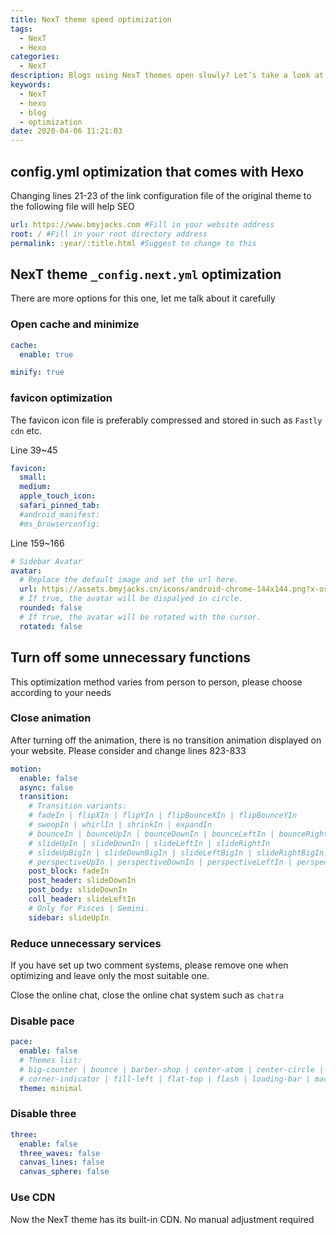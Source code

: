 ```yaml
---
title: NexT theme speed optimization
tags:
  - NexT
  - Hexo
categories:
  - NexT
description: Blogs using NexT themes open slowly? Let’s take a look at how to optimize your blog!
keywords:
  - NexT
  - hexo
  - blog
  - optimization
date: 2020-04-06 11:21:03
---
```


## config.yml optimization that comes with Hexo
Changing lines 21-23 of the link configuration file of the original theme to the following file will help SEO

```yml
url: https://www.bmyjacks.com #Fill in your website address
root: / #Fill in your root directory address
permalink: :year/:title.html #Suggest to change to this
```

## NexT theme `_config.next.yml` optimization
There are more options for this one, let me talk about it carefully

### Open cache and minimize
```yml
cache:
  enable: true

minify: true
```

### favicon optimization
The favicon icon file is preferably compressed and stored in such as `Fastly cdn` etc.

Line 39~45
```yml
favicon:
  small:
  medium:
  apple_touch_icon:
  safari_pinned_tab:
  #android_manifest:
  #ms_browserconfig:
```

Line 159~166
```yml
# Sidebar Avatar
avatar:
  # Replace the default image and set the url here.
  url: https://assets.bmyjacks.cn/icons/android-chrome-144x144.png?x-oss-process=style/icon
  # If true, the avatar will be dispalyed in circle.
  rounded: false
  # If true, the avatar will be rotated with the cursor.
  rotated: false
```

## Turn off some unnecessary functions
This optimization method varies from person to person, please choose according to your needs

### Close animation
After turning off the animation, there is no transition animation displayed on your website. Please consider and change lines 823-833

```yml
motion:
  enable: false
  async: false
  transition:
    # Transition variants:
    # fadeIn | flipXIn | flipYIn | flipBounceXIn | flipBounceYIn
    # swoopIn | whirlIn | shrinkIn | expandIn
    # bounceIn | bounceUpIn | bounceDownIn | bounceLeftIn | bounceRightIn
    # slideUpIn | slideDownIn | slideLeftIn | slideRightIn
    # slideUpBigIn | slideDownBigIn | slideLeftBigIn | slideRightBigIn
    # perspectiveUpIn | perspectiveDownIn | perspectiveLeftIn | perspectiveRightIn
    post_block: fadeIn
    post_header: slideDownIn
    post_body: slideDownIn
    coll_header: slideLeftIn
    # Only for Pisces | Gemini.
    sidebar: slideUpIn
```

### Reduce unnecessary services
If you have set up two comment systems, please remove one when optimizing and leave only the most suitable one.

Close the online chat, close the online chat system such as `chatra`

### Disable pace
```yml
pace:
  enable: false
  # Themes list:
  # big-counter | bounce | barber-shop | center-atom | center-circle | center-radar | center-simple
  # corner-indicator | fill-left | flat-top | flash | loading-bar | mac-osx | material | minimal
  theme: minimal
```

### Disable three
```yml
three:
  enable: false
  three_waves: false
  canvas_lines: false
  canvas_sphere: false
```
### Use CDN
Now the NexT theme has its built-in CDN. No manual adjustment required
